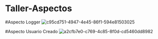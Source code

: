 # Taller-Aspectos

#Aspecto Logger
![c95cd751-4947-4e45-86f1-594e81503025](https://user-images.githubusercontent.com/60304947/85174181-78a2bd80-b23a-11ea-832c-d38094269a7b.jpeg)

#Aspecto Usuario Creado
![a2cfb7e0-c769-4c85-8f0d-cd5460dd8982](https://user-images.githubusercontent.com/60304947/85174186-7a6c8100-b23a-11ea-9a55-7ba91ad6ad22.jpeg)



